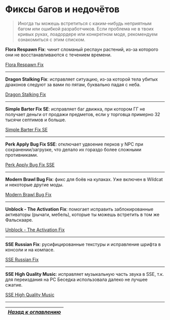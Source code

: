 # Фиксы багов и недочётов

> Иногда ты можешь встретиться с каким-нибудь неприятным багом или ошибкой разработчиков. Если проблема не в твоих кривых руках, лоадордере или конкретном моде, рекомендуем ознакомиться с этим списком.

**Flora Respawn Fix**: чинит сломаный респаун растений, из-за которого они не восстанавливаются с течением времени.

[Flora Respawn Fix](https://www.nexusmods.com/skyrimspecialedition/mods/13186)

------

**Dragon Stalking Fix**: исправляет ситуацию, из-за которой тела убитых драконов следуют за вами по пятам, буквально падая с неба.

[Dragon Stalking Fix](https://www.nexusmods.com/skyrimspecialedition/mods/14060)

------

**Simple Barter Fix SE**: исправляет баг движка, при котором ГГ не получает деньги от продажи предметов, если у торговца примерно 32 тысячи септимов и больше.

[Simple Barter Fix SE](https://www.nexusmods.com/skyrimspecialedition/mods/14756)

------

**Perk Apply Bug Fix SSE**: отключает удвоение перков у NPC при сохранении/загрузке, что делало их гораздо более сложными противниками.

[Perk Apply Bug Fix SSE](https://www.nexusmods.com/skyrimspecialedition/mods/16544)

------

**Modern Brawl Bug Fix**: фикс для боёв на кулаках. Уже включен в Wildcat и некоторые другие моды.

[Modern Brawl Bug Fix](https://www.nexusmods.com/skyrimspecialedition/mods/1473)

------

**Unblock - The Activation Fix**: помогает исправить заблокированные активаторы (рычаги, мебель), которые ты можешь встретить в том же Фальскааре.

[Unblock - The Activation Fix](https://www.nexusmods.com/skyrimspecialedition/mods/221)

------

**SSE Russian Fix**: русифицированные текстуры и исправление шрифта в консоли и на компасе.

[SSE Russian Fix](https://www.nexusmods.com/skyrimspecialedition/mods/887)

------

**SSE High Quality Music**: исправляет музыкальную часть звука в SSE, т.к. для переиздания на PC Беседка использовала далеко не лучшее сжатие.

[SSE High Quality Music](https://www.nexusmods.com/skyrimspecialedition/mods/4968)

------

|[*Назад к оглавлению*](../01_Оглавление.md)|
|:---:|
